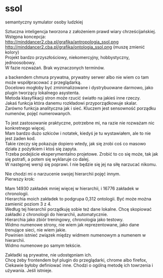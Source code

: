 # ssol  
semantyczny symulator osoby ludzkiej  

Sztuczna inteligencja tworzona z założeniem prawd wiary chrześcijańskiej.  
Wstępna koncepcja:  
http://minddancer2.cba.pl/grafika/antropologia_ssol.png  
http://minddancer2.cba.pl/grafika/ontologia_ssol.png    (muszę zmienić kolory)  
Projekt bardzo przyszłościowy, niekomercyjny, hobbystyczny, jednoosobowy.    
W fazie rozważań. Brak wyznaczonych terminów.  


a backendem chmura prywatna, prywatny serwer albo nie wiem co tam może współpracować z przeglądarką.   
Docelowo mogłoby być zminimalizowane i dystrybuowane darmowo, jako plugin tworzący lokalnego asystenta.  
Metoda klasyfikacji stron może rzucić światło na jakieś inne rzeczy.  
Jakaś funkcja która danemu rozkładowi przyporządkowuje skalar.      
Zarówno funkcja analityczna jak i sieć. Kluczem jest sensowność porządku numenów, pojęć numerowanych.  

To jest zastosowanie praktyczne, potrzebne mi, na razie nie rozważam nic konkretnego więcej.  
Mam bardzo dużo szkiców i notatek, kiedyś je tu wystawiałem, ale to nie jest żaden kod.  
Takie rzeczy się pokazuje dopiero wtedy, jak się zrobi coś co masowo działa z pożytkiem i ktoś się zapyta.   
Trzeba podejście eksperymentalno projetowe. Zrobić to co się może, tak jak się potrafi, a potem się wyklaruje co dalej.  
W następnej wersji się poprawi. I nie będzie się jej na siłę narzucać nikomu.  

Nie chodzi mi o narzucenie swojej hierarchii pojęć innym.  
Pierwszy krok:  

Mam 14930 zakładek mniej więcej w hierarchii, i 16776 zakładek w chronologii.  
Hierarchia moich zakładek to podgrupa 0,312 ontologii. Być może można zamienić poziom 3 z 4.  
Według tej hierarchii porządkuję sobie też dane lokalne. 
Chcę skopiować zakładki z chronologii do hierarchii, automatycznie.  
Hierarchia jako zbiór treningowy, chronologia jako testowy.  
Widmo numenowe strony, nie wiem jak reprezentowane, jako dane trenujące sieci, nie wiem jakie.  
Powinien istnieć związek między widmem numenowym a numenem w hierarchii.  
Widmo numenowe po samym tekście.  

Zakładki są prywatne, nie udostępniam ich.  
Chcę żeby frontendem był plugin do przeglądarki, chrome albo firefox,   
Ciekawie byłoby definiować inne. Chodzi o ogólną metodę ich towrzenia i używania. Jeśli istnieje.  

